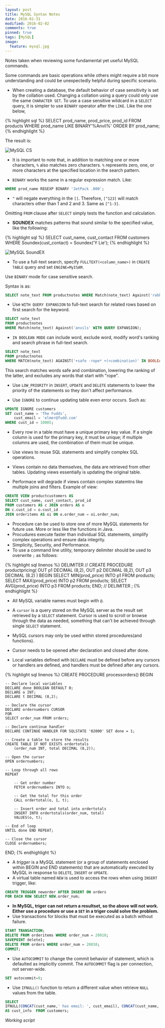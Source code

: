```yaml
---
layout: post
title: MySQL Syntax Notes
date: 2016-01-31
modified: 2016-02-02
comments: true
pinned: true
tags: [MySQL]
image:
  feature: mysql.jpg
---
```


Notes taken when reviewing some fundamental yet useful MySQL commands. 

Some commands are basic operations while others might require a bit more understanding and could be unexpectedly helpful during specific scenario. 

<!--more-->

* When creating a database, the default behavior of case sensitivity is set by the collation used. Changing a collation using a query could only use the same ```CHARACTER SET```. 
To use a case sensitive wildcard in a ```SELECT``` query, it is simpler to use ```BINARY``` operator after the ```LIKE```. Like the one below,

{% highlight sql %}
SELECT prod_name, prod_price, prod_id FROM products 
WHERE prod_name LIKE BINARY'%Anvil%'
ORDER BY prod_name;
{% endhighlight %}

The result is:

![MySQL CS]({{site.url}}/img/mysql-cs.png)

* It is important to note that, in addition to matching one or more characters, ```%``` also matches zero characters. ```%``` represents zero, one, or more characters at the specified location in the search pattern.

* ```BINARY``` works the same in a regular expression match. Like:

~~~ sql
WHERE prod_name REGEXP BINARY 'JetPack .000';
~~~


* ```^``` will negate everything in the ```[]```. Therefore, ```[^123]``` will match characters other than 1 and 2 and 3. Same as ```[^1-3]```.

Omitting ```FROM``` clause after ```SELECT``` simply tests the function and calculation. 

* **SOUNDEX** matches patterns that sound similar to the specified value, like the following:

{% highlight sql %}
SELECT cust_name, cust_contact
FROM customers
WHERE Soundex(cust_contact) = Soundex('Y Lie');
{% endhighlight %}


![MySQL SoundEX]({{site.url}}/img/mysql-sex.png)

* To use a full-text search, specify ```FULLTEXT(<column_name>)``` in ```CREATE TABLE``` query and set ```ENGINE=MyISAM```. 

Use ```BINARY``` mode for case sensitive search. 

Syntax is as: 

~~~ sql
SELECT note_text FROM productnotes WHERE Match(note_text) Against('rabbit');
~~~

* Use ```WITH QUERY EXPANSION``` to full-text search for related rows based on first search for the keyword. 

~~~ sql
SELECT note_text 
FROM productnotes 
WHERE Match(note_text) Against('anvils' WITH QUERY EXPANSION);
~~~

* ```IN BOOLEAN MODE``` can include word, exclude word, modify word's ranking and search phrase in full-text search. 

~~~ sql
SELECT note_text
FROM productnotes
WHERE MATCH(note_text) AGAINST('+safe -rope* +(<combination)' IN BOOLEAN MODE);
~~~

This search matches words safe and combination, lowering the ranking of the latter, and excludes any words that start with "rope". 

* Use ```LOW_PRIORITY``` in ```INSERT```, ```UPDATE``` and ```DELETE``` statements to lower the priority of the statements so they don't affect performance. 

* Use ```IGNORE``` to continue updating table even error occurs. Such as:

~~~ sql
UPDATE IGNORE customers
SET cust_name = 'The Fudds',
    cust_email = 'elmer@fudd.com'
WHERE cust_id = 10005;
~~~

* Every row in a table must have a unique primary key value. If a single column is used for the primary key, it must be unique; if multiple columns are used, the combination of them must be unique.

* Use views to reuse SQL statements and simplify complex SQL operations. 
* Views contain no data themselves, the data are retrieved from other tables. Updating views essentially is updating the original table. 
* Performace will degrade if views contain complex statemtns like multiple joins and filters. 
Example of view:

~~~ sql
CREATE VIEW productcustomers AS
SELECT cust_name, cust_contact, prod_id 
FROM customers AS c JOIN orders AS o
ON c.cust_id = o.cust_id
JOIN orderitems AS oi ON o.order_num = oi.order_num;
~~~

* Procedure can be used to store one of more MySQL statements for future use. More or less like the functions in Java.
* Procudures execute faster than individual SQL statements, simplify complex operations and ensure data integrity. 
* Simplicity, Security, and Performance. 
* To use a command line utility, temporary delimiter should be used to overwrite ```;``` as follows:

{% highlight sql linenos %}
DELIMITER //
CREATE PROCEDURE productpricing(
OUT p1 DECIMAL (8,2),
OUT p2 DECIMAL (8,2),
OUT p3 DECIMAL (8.2)
)
BEGIN
SELECT MIN(prod_price) INTO p1 FROM products;
SELECT MAX(prod_price) INTO p2 FROM products;
SELECT AVG(prod_price) INTO p3 FROM products;
END; //
DELIMITER ;
{% endhighlight %}

* All MySQL variable names must begin with ```@```.

* A ```cursor``` is a query stored on the MySQL server as the result set retrieved by a ```SELECT``` statement. Cursor is used to scroll or browse through the data as needed, something that can't be achieved through single ```SELECT``` statement. 
* MySQL cursors may only be used within stored procedures(and functions).
* Cursor needs to be opened after declaration and closed after done. 
* Local variables defined with ```DECLARE``` must be defined before any cursors or handlers are defined, and handlers must be defined after any cursors.

{% highlight sql linenos %}
CREATE PROCEDURE processorders()
BEGIN

	-- Declare local variables
    DECLARE done BOOLEAN DEFAULT 0;
    DECLARE o INT;
    DECLARE t DECIMAL (8,2);
    
    -- Declare the cursor
    DECLARE ordernumbers CURSOR
    FOR
    SELECT order_num FROM orders;
	
    -- Declare continue handler
    DECLARE CONTINUE HANDLER FOR SQLSTATE '02000' SET done = 1;
    
    -- Create a table to store the results
    CREATE TABLE IF NOT EXISTS ordertotals
		(order_num INT, total DECIMAL (8,2));
        
	-- Open the cursor
    OPEN ordernumbers;
    
    -- Loop through all rows
    REPEAT
		
        -- Get order number
        FETCH ordernumbers INTO o;
        
        -- Get the total for this order
        CALL ordertotal(o, 1, t);
        
        -- Insert order and total into ordertotals
        INSERT INTO ordertotals(order_num, total)
        VALUES(o, t);
        
	-- End of loop
    UNTIL done END REPEAT;
    
    -- Close the cursor
    CLOSE ordernumbers;
    
END;
{% endhighlight %}

* A *trigger* is a MySQL statement (or a group of statements enclosed within BEGIN and END statements) that are automatically executed by MySQL in response to ```DELETE```, ```INSERT``` or ```UPDATE```.
* A virtual table named ```NEW``` is used to access the rows when using ```INSERT``` trigger, like:

~~~ sql
CREATE TRIGGER neworder AFTER INSERT ON orders
FOR EACH ROW SELECT NEW.order_num;
~~~

* **In MySQL, triger can not return a resultset, so the above will not work. Either use a procedure or use a ```SET``` in a triger could solve the problem.**
* Use transactions for blocks that must be executed as a batch without failure. 

~~~ sql 
START TRANSACTION;
DELETE FROM orderitems WHERE order_num = 20010;
SAVEPOINT delete1;
DELETE FROM orders WHERE order_num = 20010;
COMMIT;
~~~

* Use ```AUTOCOMMIT``` to change the commit behavior of statement, which is defaulted as implicitly commit. The ```AUTOCOMMIT``` flag is per connection, not server-wide. 

~~~ sql
SET autocommit=0;
~~~

* Use ```IFNULL()``` function to return a different value when retrieve ```NULL``` values from the table. 

~~~ sql 
SELECT  
IFNULL(CONCAT(cust_name,' has email: ', cust_email), CONCAT(cust_name,' has no email'))
AS cust_info  FROM customers;
~~~

*Working script*

<p><script src="https://gist.github.com/geeknerd/dade57c153f138bc840f.js"> </script></p>